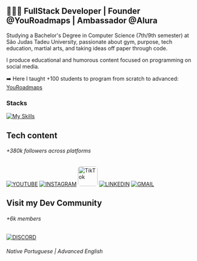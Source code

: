 ## 👨🏻‍💻 **FullStack Developer | Founder @YouRoadmaps | Ambassador @Alura**

Studying a Bachelor's Degree in Computer Science (7th/9th semester) at São Judas Tadeu University, passionate about gym, purpose, tech education, martial arts, and taking ideas off paper through code.

I produce educational and humorous content focused on programming on social media.

➡️ Here I taught +100 students to program from scratch to advanced: [YouRoadmaps](https://youroadmaps.com)

### Stacks

[![My Skills](https://skillicons.dev/icons?i=ts,python,nextjs,react,nodejs,mongodb,postgres,prisma,tailwind,docker,git)](https://skillicons.dev)

## Tech content
###### +380k followers across platforms
[![YOUTUBE](https://go-skill-icons.vercel.app/api/icons?i=youtube)](https://www.youtube.com/@caio_andress)
[![INSTAGRAM](https://skillicons.dev/icons?i=instagram)](https://www.instagram.com/caio_andres)
<a href="https://www.tiktok.com/@caio_andres"><img src="https://uxwing.com/wp-content/themes/uxwing/download/brands-and-social-media/tiktok-square-color-icon.png" alt="TikTok" width="52" height="52" style="border-radius:6px;"/></a>
[![LINKEDIN](https://go-skill-icons.vercel.app/api/icons?i=linkedin)](https://www.linkedin.com/in/caio-andres/)
[![GMAIL](https://skillicons.dev/icons?i=gmail)](mailto:caioandres2112@gmail.com)

## Visit my Dev Community
###### +6k members
[![DISCORD](https://skillicons.dev/icons?i=discord)](https://discord.gg/servidordosprogramadores)

###### Native Portuguese | Advanced English
